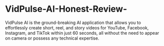 # VidPulse-AI-Honest-Review-
VidPulse AI is the ground-breaking AI application that allows you to effortlessly create short, reel, and story videos for YouTube, Facebook, Instagram, and TikTok within just 60 seconds, all without the need to appear on camera or possess any technical expertise.
